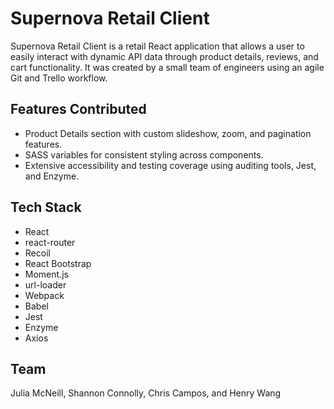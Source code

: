 # Supernova Retail Client

Supernova Retail Client is a retail React application that allows a user to easily interact with dynamic API data through product details, reviews, and cart functionality. It was created by a small team of engineers using an agile Git and Trello workflow.

## Features Contributed

- Product Details section with custom slideshow, zoom, and pagination features.
- SASS variables for consistent styling across components.
- Extensive accessibility and testing coverage using auditing tools, Jest, and Enzyme.

## Tech Stack

- React
- react-router
- Recoil
- React Bootstrap
- Moment.js
- url-loader
- Webpack
- Babel
- Jest
- Enzyme
- Axios

## Team

Julia McNeill, Shannon Connolly, Chris Campos, and Henry Wang
